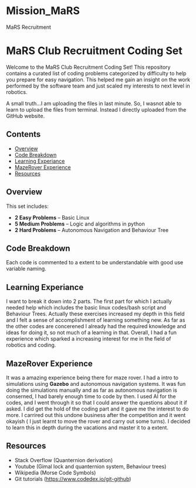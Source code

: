 # Mission_MaRS
MaRS Recruitment
# MaRS Club Recruitment Coding Set

Welcome to the MaRS Club Recruitment Coding Set! This repository contains a curated list of coding problems categorized by difficulty to help you prepare for easy navigation. This helped me gain an insight on the work performed by the software team and just scaled my interests to next level in robotics.

A small truth...I am uploading the files in last minute. So, I wasnot able to learn to upload the files from terminal. Instead I directly uploaded from the GitHub website. 

## Contents

- [Overview](#overview)
- [Code Breakdown](#code-breakdown)
- [Learning Experiance](#Learning-Experience])
- [MazeRover Experience](#MazeRover-Experience)
- [Resources](#resources)

## Overview

This set includes:
- **2 Easy Problems** – Basic Linux
- **5 Medium Problems** – Logic and algorithms in python
- **2 Hard Problems** – Autonomous Navigation and Behaviour Tree


## Code Breakdown

Each code is commented to a extent to be understandable with good use variable naming.

## Learning Experiance

I want to break it down into 2 parts. The first part for which I actually needed help which includes the basic linux codes/bash script and Behaviour Trees. Actually these exercises increased my depth in this field and I felt a sense of accomplishment of learning something new. As far as the other codes are concerened I already had the required knowledge and ideas for doing it, so not much of a learning in that. Overall, I had a fun experience which sparked a increasing interest for me in the field of robotics and coding. 

## MazeRover Experience

It was a amazing experience being there for maze rover. I had a intro to simulations using **Gazebo** and autonomous navigation systems. It was fun doing the simulations manually and as far as autonomous navigation is conserned, I had barely enough time to code by then. I used AI for the codes, and I went through it so that I could answer the questions about it if asked. I did get the hold of the coding part and it gave me the interest to do more. I carrired out this undone business after the competition and it went okayish ( I just learnt to move the rover and carry out some turns). I decided to learn this in depth during the vacations and master it to a extent.

## Resources

- Stack Overflow (Quanternion derivation)
- Youtube (Gimal lock and quanternion system, Behaviour trees)
- Wikipedia (Morse Code Symbols)
- Git tutorials (https://www.codedex.io/git-github)




